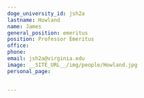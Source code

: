 ```yaml
---
doge_university_id: jsh2a
lastname: Howland
name: James
general_position: emeritus
position: Professor Emeritus
office:
phone:
email: jsh2a@virginia.edu
image: __SITE_URL__/img/people/Howland.jpg
personal_page:


---
```

